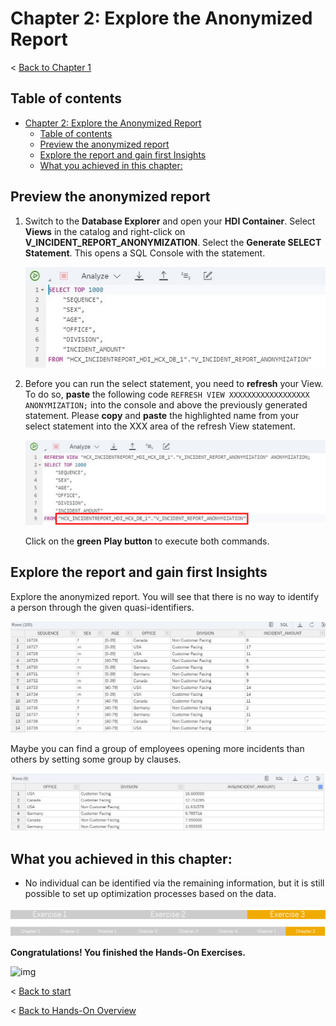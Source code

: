 # Chapter 2: Explore the Anonymized Report

< [Back to Chapter 1](./Exercise3_Chapter1.md)

## Table of contents

<!-- TOC -->

- [Chapter 2: Explore the Anonymized Report](#chapter-2-explore-the-anonymized-report)
  - [Table of contents](#table-of-contents)
  - [Preview the anonymized report](#preview-the-anonymized-report)
  - [Explore the report and gain first Insights](#explore-the-report-and-gain-first-insights)
  - [What you achieved in this chapter:](#what-you-achieved-in-this-chapter)

<!-- /TOC -->

## Preview the anonymized report

1. Switch to the **Database Explorer** and open your **HDI Container**. Select **Views** in the catalog and right-click on **V_INCIDENT_REPORT_ANONYMIZATION**. Select the **Generate SELECT Statement**. This opens a SQL Console with the statement.

   ![img](./Images/Exercise3_003.png)

2. Before you can run the select statement, you need to **refresh** your View. To do so, **paste** the following code ``REFRESH VIEW XXXXXXXXXXXXXXXXXX ANONYMIZATION;`` into the console and above the previously generated statement. Please **copy** and **paste** the highlighted name from your select statement into the XXX area of the refresh View statement. 

   ![img](./Images/Exercise3_004.png)
   
   Click on the **green** **Play button** to execute both commands.

## Explore the report and gain first Insights

Explore the anonymized report. You will see that there is no way to identify a person through the given quasi-identifiers. 

![img](./Images/Exercise3_005.png)

Maybe you can find a group of employees opening more incidents than others by setting some group by clauses. 

![img](./Images/Exercise3_006.png)

## What you achieved in this chapter:

- No individual can be identified via the remaining information, but it is still possible to set up optimization processes based on the data. 

![img](./Images/Exercise3_Progressbar2.png)

**Congratulations! You finished the Hands-On Exercises.**

![img](./Images/Exercise3_Finish.gif)

< [Back to start](./README.md)

< [Back to Hands-On Overview](../README.md)
